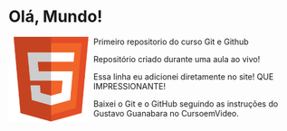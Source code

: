 # Olá, Mundo!

<img src="Imagem/HTML.webp" alt="Logo" align="left" width="150">

 Primeiro repositorio do curso Git e Github

 Repositório criado durante uma aula ao vivo!

 Essa linha eu adicionei diretamente no site! QUE IMPRESSIONANTE!

 Baixei o Git e o GitHub seguindo as instruções do Gustavo Guanabara no CursoemVideo.

